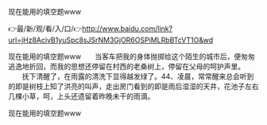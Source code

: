 现在能用的填空题www

👉最/新/观/看/入/口/👉http://www.baidu.com/link?url=jHz8AcivB1yuSpc8sJSrNM3GjOR6OSPiMLRbBTcVT1O&wd

现在能用的填空题www　　当客车把我的身体抛掷给这个陌生的城市后，便匆匆逃逸地折回，而我的思想还停留在村西的老桑树上，停留在父母的呵护声里。
　　抚下清醒了，在雨露的清洗下显得越发绿了。44、凌晨，常常醒来总会听到的即是树枝上知了洪亮的叫声，走出房门看到的即是雨后湿湿的天井，花池子左右几棵小草，呵，上头还遗留着昨晚未干的雨滴。


现在能用的填空题www

